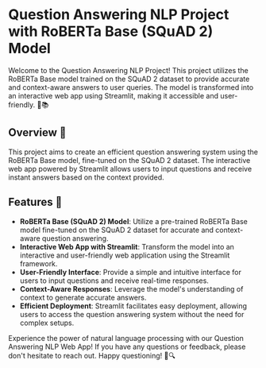 # Question Answering NLP Project with RoBERTa Base (SQuAD 2) Model

Welcome to the Question Answering NLP Project! This project utilizes the RoBERTa Base model trained on the SQuAD 2 dataset to provide accurate and context-aware answers to user queries. The model is transformed into an interactive web app using Streamlit, making it accessible and user-friendly. 🤖📚

## Overview 📖

This project aims to create an efficient question answering system using the RoBERTa Base model, fine-tuned on the SQuAD 2 dataset. The interactive web app powered by Streamlit allows users to input questions and receive instant answers based on the context provided.

## Features 🌟

- **RoBERTa Base (SQuAD 2) Model**: Utilize a pre-trained RoBERTa Base model fine-tuned on the SQuAD 2 dataset for accurate and context-aware question answering.
- **Interactive Web App with Streamlit**: Transform the model into an interactive and user-friendly web application using the Streamlit framework.
- **User-Friendly Interface**: Provide a simple and intuitive interface for users to input questions and receive real-time responses.
- **Context-Aware Responses**: Leverage the model's understanding of context to generate accurate answers.
- **Efficient Deployment**: Streamlit facilitates easy deployment, allowing users to access the question answering system without the need for complex setups.


Experience the power of natural language processing with our Question Answering NLP Web App! If you have any questions or feedback, please don't hesitate to reach out. Happy questioning! 🤔🔍
